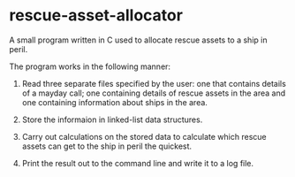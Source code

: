 rescue-asset-allocator
======================

A small program written in C used to allocate rescue assets to a ship in peril.

The program works in the following manner:

1. Read three separate files specified by the user: one that contains details of a mayday call; one containing details of rescue assets in the area and one containing information about ships in the area.

2. Store the informaion in linked-list data structures.

3. Carry out calculations on the stored data to calculate which rescue assets can get to the ship in peril the quickest.

4. Print the result out to the command line and write it to a log file.
